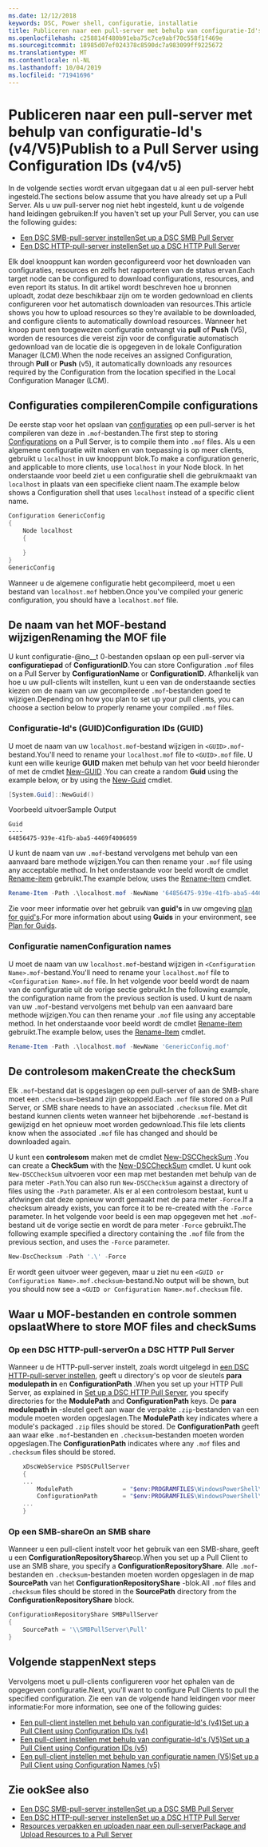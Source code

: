 ```yaml
---
ms.date: 12/12/2018
keywords: DSC, Power shell, configuratie, installatie
title: Publiceren naar een pull-server met behulp van configuratie-Id's (v4/V5)
ms.openlocfilehash: c258814f480b91eba75c7ce9abf70c558f1f469e
ms.sourcegitcommit: 18985d07ef024378c8590dc7a983099ff9225672
ms.translationtype: MT
ms.contentlocale: nl-NL
ms.lasthandoff: 10/04/2019
ms.locfileid: "71941696"
---
```

# <a name="publish-to-a-pull-server-using-configuration-ids-v4v5"></a><span data-ttu-id="67f9b-103">Publiceren naar een pull-server met behulp van configuratie-Id's (v4/V5)</span><span class="sxs-lookup"><span data-stu-id="67f9b-103">Publish to a Pull Server using Configuration IDs (v4/v5)</span></span>

<span data-ttu-id="67f9b-104">In de volgende secties wordt ervan uitgegaan dat u al een pull-server hebt ingesteld.</span><span class="sxs-lookup"><span data-stu-id="67f9b-104">The sections below assume that you have already set up a Pull Server.</span></span> <span data-ttu-id="67f9b-105">Als u uw pull-server nog niet hebt ingesteld, kunt u de volgende hand leidingen gebruiken:</span><span class="sxs-lookup"><span data-stu-id="67f9b-105">If you haven't set up your Pull Server, you can use the following guides:</span></span>

- [<span data-ttu-id="67f9b-106">Een DSC SMB-pull-server instellen</span><span class="sxs-lookup"><span data-stu-id="67f9b-106">Set up a DSC SMB Pull Server</span></span>](pullServerSmb.md)
- [<span data-ttu-id="67f9b-107">Een DSC HTTP-pull-server instellen</span><span class="sxs-lookup"><span data-stu-id="67f9b-107">Set up a DSC HTTP Pull Server</span></span>](pullServer.md)

<span data-ttu-id="67f9b-108">Elk doel knooppunt kan worden geconfigureerd voor het downloaden van configuraties, resources en zelfs het rapporteren van de status ervan.</span><span class="sxs-lookup"><span data-stu-id="67f9b-108">Each target node can be configured to download configurations, resources, and even report its status.</span></span> <span data-ttu-id="67f9b-109">In dit artikel wordt beschreven hoe u bronnen uploadt, zodat deze beschikbaar zijn om te worden gedownload en clients configureren voor het automatisch downloaden van resources.</span><span class="sxs-lookup"><span data-stu-id="67f9b-109">This article shows you how to upload resources so they're available to be downloaded, and configure clients to automatically download resources.</span></span> <span data-ttu-id="67f9b-110">Wanneer het knoop punt een toegewezen configuratie ontvangt via **pull** of **Push** (V5), worden de resources die vereist zijn voor de configuratie automatisch gedownload van de locatie die is opgegeven in de lokale Configuration Manager (LCM).</span><span class="sxs-lookup"><span data-stu-id="67f9b-110">When the node receives an assigned Configuration, through **Pull** or **Push** (v5), it automatically downloads any resources required by the Configuration from the location specified in the Local Configuration Manager (LCM).</span></span>

## <a name="compile-configurations"></a><span data-ttu-id="67f9b-111">Configuraties compileren</span><span class="sxs-lookup"><span data-stu-id="67f9b-111">Compile configurations</span></span>

<span data-ttu-id="67f9b-112">De eerste stap voor het opslaan van [configuraties](../configurations/configurations.md) op een pull-server is het compileren van deze in `.mof`-bestanden.</span><span class="sxs-lookup"><span data-stu-id="67f9b-112">The first step to storing [Configurations](../configurations/configurations.md) on a Pull Server, is to compile them into `.mof` files.</span></span> <span data-ttu-id="67f9b-113">Als u een algemene configuratie wilt maken en van toepassing is op meer clients, gebruikt u `localhost` in uw knooppunt blok.</span><span class="sxs-lookup"><span data-stu-id="67f9b-113">To make a configuration generic, and applicable to more clients, use `localhost` in your Node block.</span></span> <span data-ttu-id="67f9b-114">In het onderstaande voor beeld ziet u een configuratie shell die gebruikmaakt van `localhost` in plaats van een specifieke client naam.</span><span class="sxs-lookup"><span data-stu-id="67f9b-114">The example below shows a Configuration shell that uses `localhost` instead of a specific client name.</span></span>

```powershell
Configuration GenericConfig
{
    Node localhost
    {

    }
}
GenericConfig
```

<span data-ttu-id="67f9b-115">Wanneer u de algemene configuratie hebt gecompileerd, moet u een bestand van `localhost.mof` hebben.</span><span class="sxs-lookup"><span data-stu-id="67f9b-115">Once you've compiled your generic configuration, you should have a `localhost.mof` file.</span></span>

## <a name="renaming-the-mof-file"></a><span data-ttu-id="67f9b-116">De naam van het MOF-bestand wijzigen</span><span class="sxs-lookup"><span data-stu-id="67f9b-116">Renaming the MOF file</span></span>

<span data-ttu-id="67f9b-117">U kunt configuratie-@no__t 0-bestanden opslaan op een pull-server via **configuratiepad** of **ConfigurationID**.</span><span class="sxs-lookup"><span data-stu-id="67f9b-117">You can store Configuration `.mof` files on a Pull Server by **ConfigurationName** or **ConfigurationID**.</span></span> <span data-ttu-id="67f9b-118">Afhankelijk van hoe u uw pull-clients wilt instellen, kunt u een van de onderstaande secties kiezen om de naam van uw gecompileerde `.mof`-bestanden goed te wijzigen.</span><span class="sxs-lookup"><span data-stu-id="67f9b-118">Depending on how you plan to set up your pull clients, you can choose a section below to properly rename your compiled `.mof` files.</span></span>

### <a name="configuration-ids-guid"></a><span data-ttu-id="67f9b-119">Configuratie-Id's (GUID)</span><span class="sxs-lookup"><span data-stu-id="67f9b-119">Configuration IDs (GUID)</span></span>

<span data-ttu-id="67f9b-120">U moet de naam van uw `localhost.mof`-bestand wijzigen in `<GUID>.mof`-bestand.</span><span class="sxs-lookup"><span data-stu-id="67f9b-120">You'll need to rename your `localhost.mof` file to `<GUID>.mof` file.</span></span> <span data-ttu-id="67f9b-121">U kunt een wille keurige **GUID** maken met behulp van het voor beeld hieronder of met de cmdlet [New-GUID](/powershell/module/microsoft.powershell.utility/new-guid) .</span><span class="sxs-lookup"><span data-stu-id="67f9b-121">You can create a random **Guid** using the example below, or by using the [New-Guid](/powershell/module/microsoft.powershell.utility/new-guid) cmdlet.</span></span>

```powershell
[System.Guid]::NewGuid()
```

<span data-ttu-id="67f9b-122">Voorbeeld uitvoer</span><span class="sxs-lookup"><span data-stu-id="67f9b-122">Sample Output</span></span>

```Output
Guid
----
64856475-939e-41fb-aba5-4469f4006059
```

<span data-ttu-id="67f9b-123">U kunt de naam van uw `.mof`-bestand vervolgens met behulp van een aanvaard bare methode wijzigen.</span><span class="sxs-lookup"><span data-stu-id="67f9b-123">You can then rename your `.mof` file using any acceptable method.</span></span> <span data-ttu-id="67f9b-124">In het onderstaande voor beeld wordt de cmdlet [Rename-item](/powershell/module/microsoft.powershell.management/rename-item) gebruikt.</span><span class="sxs-lookup"><span data-stu-id="67f9b-124">The example below, uses the [Rename-Item](/powershell/module/microsoft.powershell.management/rename-item) cmdlet.</span></span>

```powershell
Rename-Item -Path .\localhost.mof -NewName '64856475-939e-41fb-aba5-4469f4006059.mof'
```

<span data-ttu-id="67f9b-125">Zie voor meer informatie over het gebruik van **guid's** in uw omgeving [plan for guid's](/powershell/dsc/secureserver#guids).</span><span class="sxs-lookup"><span data-stu-id="67f9b-125">For more information about using **Guids** in your environment, see [Plan for Guids](/powershell/dsc/secureserver#guids).</span></span>

### <a name="configuration-names"></a><span data-ttu-id="67f9b-126">Configuratie namen</span><span class="sxs-lookup"><span data-stu-id="67f9b-126">Configuration names</span></span>

<span data-ttu-id="67f9b-127">U moet de naam van uw `localhost.mof`-bestand wijzigen in `<Configuration Name>.mof`-bestand.</span><span class="sxs-lookup"><span data-stu-id="67f9b-127">You'll need to rename your `localhost.mof` file to `<Configuration Name>.mof` file.</span></span> <span data-ttu-id="67f9b-128">In het volgende voor beeld wordt de naam van de configuratie uit de vorige sectie gebruikt.</span><span class="sxs-lookup"><span data-stu-id="67f9b-128">In the following example, the configuration name from the previous section is used.</span></span> <span data-ttu-id="67f9b-129">U kunt de naam van uw `.mof`-bestand vervolgens met behulp van een aanvaard bare methode wijzigen.</span><span class="sxs-lookup"><span data-stu-id="67f9b-129">You can then rename your `.mof` file using any acceptable method.</span></span> <span data-ttu-id="67f9b-130">In het onderstaande voor beeld wordt de cmdlet [Rename-item](/powershell/module/microsoft.powershell.management/rename-item) gebruikt.</span><span class="sxs-lookup"><span data-stu-id="67f9b-130">The example below, uses the [Rename-Item](/powershell/module/microsoft.powershell.management/rename-item) cmdlet.</span></span>

```powershell
Rename-Item -Path .\localhost.mof -NewName 'GenericConfig.mof'
```

## <a name="create-the-checksum"></a><span data-ttu-id="67f9b-131">De controlesom maken</span><span class="sxs-lookup"><span data-stu-id="67f9b-131">Create the checkSum</span></span>

<span data-ttu-id="67f9b-132">Elk `.mof`-bestand dat is opgeslagen op een pull-server of aan de SMB-share moet een `.checksum`-bestand zijn gekoppeld.</span><span class="sxs-lookup"><span data-stu-id="67f9b-132">Each `.mof` file stored on a Pull Server, or SMB share needs to have an associated `.checksum` file.</span></span>
<span data-ttu-id="67f9b-133">Met dit bestand kunnen clients weten wanneer het bijbehorende `.mof`-bestand is gewijzigd en het opnieuw moet worden gedownload.</span><span class="sxs-lookup"><span data-stu-id="67f9b-133">This file lets clients know when the associated `.mof` file has changed and should be downloaded again.</span></span>

<span data-ttu-id="67f9b-134">U kunt een **controlesom** maken met de cmdlet [New-DSCCheckSum](/powershell/module/psdesiredstateconfiguration/new-dscchecksum) .</span><span class="sxs-lookup"><span data-stu-id="67f9b-134">You can create a **CheckSum** with the [New-DSCCheckSum](/powershell/module/psdesiredstateconfiguration/new-dscchecksum) cmdlet.</span></span> <span data-ttu-id="67f9b-135">U kunt ook `New-DSCCheckSum` uitvoeren voor een map met bestanden met behulp van de para meter `-Path`.</span><span class="sxs-lookup"><span data-stu-id="67f9b-135">You can also run `New-DSCCheckSum` against a directory of files using the `-Path` parameter.</span></span>
<span data-ttu-id="67f9b-136">Als er al een controlesom bestaat, kunt u afdwingen dat deze opnieuw wordt gemaakt met de para meter `-Force`.</span><span class="sxs-lookup"><span data-stu-id="67f9b-136">If a checksum already exists, you can force it to be re-created with the `-Force` parameter.</span></span> <span data-ttu-id="67f9b-137">In het volgende voor beeld is een map opgegeven met het `.mof`-bestand uit de vorige sectie en wordt de para meter `-Force` gebruikt.</span><span class="sxs-lookup"><span data-stu-id="67f9b-137">The following example specified a directory containing the `.mof` file from the previous section, and uses the `-Force` parameter.</span></span>

```powershell
New-DscChecksum -Path '.\' -Force
```

<span data-ttu-id="67f9b-138">Er wordt geen uitvoer weer gegeven, maar u ziet nu een `<GUID or Configuration Name>.mof.checksum`-bestand.</span><span class="sxs-lookup"><span data-stu-id="67f9b-138">No output will be shown, but you should now see a `<GUID or Configuration Name>.mof.checksum` file.</span></span>

## <a name="where-to-store-mof-files-and-checksums"></a><span data-ttu-id="67f9b-139">Waar u MOF-bestanden en controle sommen opslaat</span><span class="sxs-lookup"><span data-stu-id="67f9b-139">Where to store MOF files and checkSums</span></span>

### <a name="on-a-dsc-http-pull-server"></a><span data-ttu-id="67f9b-140">Op een DSC HTTP-pull-server</span><span class="sxs-lookup"><span data-stu-id="67f9b-140">On a DSC HTTP Pull Server</span></span>

<span data-ttu-id="67f9b-141">Wanneer u de HTTP-pull-server instelt, zoals wordt uitgelegd in [een DSC HTTP-pull-server instellen](pullServer.md), geeft u directory's op voor de sleutels **para modulepath in** en **ConfigurationPath** .</span><span class="sxs-lookup"><span data-stu-id="67f9b-141">When you set up your HTTP Pull Server, as explained in [Set up a DSC HTTP Pull Server](pullServer.md), you specify directories for the **ModulePath** and **ConfigurationPath** keys.</span></span> <span data-ttu-id="67f9b-142">De **para modulepath in** -sleutel geeft aan waar de verpakte `.zip`-bestanden van een module moeten worden opgeslagen.</span><span class="sxs-lookup"><span data-stu-id="67f9b-142">The **ModulePath** key indicates where a module's packaged `.zip` files should be stored.</span></span> <span data-ttu-id="67f9b-143">De **ConfigurationPath** geeft aan waar elke `.mof`-bestanden en `.checksum`-bestanden moeten worden opgeslagen.</span><span class="sxs-lookup"><span data-stu-id="67f9b-143">The **ConfigurationPath** indicates where any `.mof` files and `.checksum` files should be stored.</span></span>

```powershell
    xDscWebService PSDSCPullServer
    {
    ...
        ModulePath              = "$env:PROGRAMFILES\WindowsPowerShell\DscService\Modules"
        ConfigurationPath       = "$env:PROGRAMFILES\WindowsPowerShell\DscService\Configuration"
    ...
    }

```

### <a name="on-an-smb-share"></a><span data-ttu-id="67f9b-144">Op een SMB-share</span><span class="sxs-lookup"><span data-stu-id="67f9b-144">On an SMB share</span></span>

<span data-ttu-id="67f9b-145">Wanneer u een pull-client instelt voor het gebruik van een SMB-share, geeft u een **ConfigurationRepositoryShare**op.</span><span class="sxs-lookup"><span data-stu-id="67f9b-145">When you set up a Pull Client to use an SMB share, you specify a **ConfigurationRepositoryShare**.</span></span>
<span data-ttu-id="67f9b-146">Alle `.mof`-bestanden en `.checksum`-bestanden moeten worden opgeslagen in de map **SourcePath** van het **ConfigurationRepositoryShare** -blok.</span><span class="sxs-lookup"><span data-stu-id="67f9b-146">All `.mof` files and `.checksum` files should be stored in the **SourcePath** directory from the **ConfigurationRepositoryShare** block.</span></span>

```powershell
ConfigurationRepositoryShare SMBPullServer
{
    SourcePath = '\\SMBPullServer\Pull'
}
```

## <a name="next-steps"></a><span data-ttu-id="67f9b-147">Volgende stappen</span><span class="sxs-lookup"><span data-stu-id="67f9b-147">Next steps</span></span>

<span data-ttu-id="67f9b-148">Vervolgens moet u pull-clients configureren voor het ophalen van de opgegeven configuratie.</span><span class="sxs-lookup"><span data-stu-id="67f9b-148">Next, you'll want to configure Pull Clients to pull the specified configuration.</span></span> <span data-ttu-id="67f9b-149">Zie een van de volgende hand leidingen voor meer informatie:</span><span class="sxs-lookup"><span data-stu-id="67f9b-149">For more information, see one of the following guides:</span></span>

- [<span data-ttu-id="67f9b-150">Een pull-client instellen met behulp van configuratie-Id's (v4)</span><span class="sxs-lookup"><span data-stu-id="67f9b-150">Set up a Pull Client using Configuration IDs (v4)</span></span>](pullClientConfigId4.md)
- [<span data-ttu-id="67f9b-151">Een pull-client instellen met behulp van configuratie-Id's (V5)</span><span class="sxs-lookup"><span data-stu-id="67f9b-151">Set up a Pull Client using Configuration IDs (v5)</span></span>](pullClientConfigId.md)
- [<span data-ttu-id="67f9b-152">Een pull-client instellen met behulp van configuratie namen (V5)</span><span class="sxs-lookup"><span data-stu-id="67f9b-152">Set up a Pull Client using Configuration Names (v5)</span></span>](pullClientConfigNames.md)

## <a name="see-also"></a><span data-ttu-id="67f9b-153">Zie ook</span><span class="sxs-lookup"><span data-stu-id="67f9b-153">See also</span></span>

- [<span data-ttu-id="67f9b-154">Een DSC SMB-pull-server instellen</span><span class="sxs-lookup"><span data-stu-id="67f9b-154">Set up a DSC SMB Pull Server</span></span>](pullServerSmb.md)
- [<span data-ttu-id="67f9b-155">Een DSC HTTP-pull-server instellen</span><span class="sxs-lookup"><span data-stu-id="67f9b-155">Set up a DSC HTTP Pull Server</span></span>](pullServer.md)
- [<span data-ttu-id="67f9b-156">Resources verpakken en uploaden naar een pull-server</span><span class="sxs-lookup"><span data-stu-id="67f9b-156">Package and Upload Resources to a Pull Server</span></span>](package-upload-resources.md)
